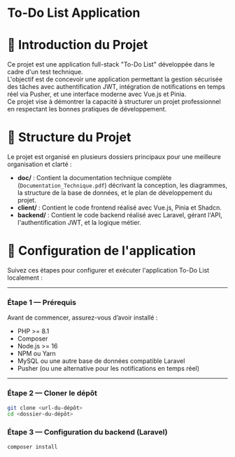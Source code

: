 ﻿# To-Do List Application

# 📌 Introduction du Projet
Ce projet est une application full-stack "To-Do List" développée dans le cadre d'un test technique.  
L'objectif est de concevoir une application permettant la gestion sécurisée des tâches avec authentification JWT, intégration de notifications en temps réel via Pusher, et une interface moderne avec Vue.js et Pinia.  
Ce projet vise à démontrer la capacité à structurer un projet professionnel en respectant les bonnes pratiques de développement.

# 📌 Structure du Projet
Le projet est organisé en plusieurs dossiers principaux pour une meilleure organisation et clarté :

- **doc/** : Contient la documentation technique complète (`Documentation_Technique.pdf`) décrivant la conception, les diagrammes, la structure de la base de données, et le plan de développement du projet.  
- **client/** : Contient le code frontend réalisé avec Vue.js, Pinia et Shadcn.  
- **backend/** : Contient le code backend réalisé avec Laravel, gérant l'API, l'authentification JWT, et la logique métier.

# 📌 Configuration de l'application
Suivez ces étapes pour configurer et exécuter l'application To-Do List localement :

---

### Étape 1 — Prérequis

Avant de commencer, assurez-vous d’avoir installé :
- PHP >= 8.1
- Composer
- Node.js >= 16
- NPM ou Yarn
- MySQL ou une autre base de données compatible Laravel
- Pusher (ou une alternative pour les notifications en temps réel)

---

### Étape 2 — Cloner le dépôt
```bash
git clone <url-du-dépôt>
cd <dossier-du-dépôt>
```

### Étape 3 — Configuration du backend (Laravel)
```bash
composer install
```


